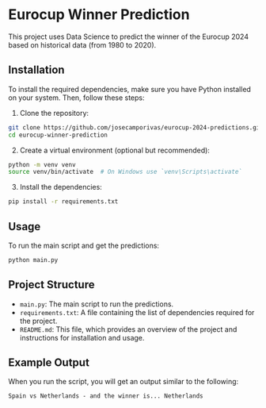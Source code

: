 # Eurocup Winner Prediction

This project uses Data Science to predict the winner of the Eurocup 2024 based on historical data (from 1980 to 2020).

## Installation

To install the required dependencies, make sure you have Python installed on your system. Then, follow these steps:

1. Clone the repository:

```bash
git clone https://github.com/josecamporivas/eurocup-2024-predictions.git
cd eurocup-winner-prediction
```

2. Create a virtual environment (optional but recommended):
```bash
python -m venv venv
source venv/bin/activate  # On Windows use `venv\Scripts\activate`
```

3. Install the dependencies:
```bash
pip install -r requirements.txt
```

## Usage

To run the main script and get the predictions:

```bash
python main.py
```

## Project Structure

- `main.py`: The main script to run the predictions.
- `requirements.txt`: A file containing the list of dependencies required for the project.
- `README.md`: This file, which provides an overview of the project and instructions for installation and usage.

## Example Output

When you run the script, you will get an output similar to the following:

```
Spain vs Netherlands - and the winner is... Netherlands
```